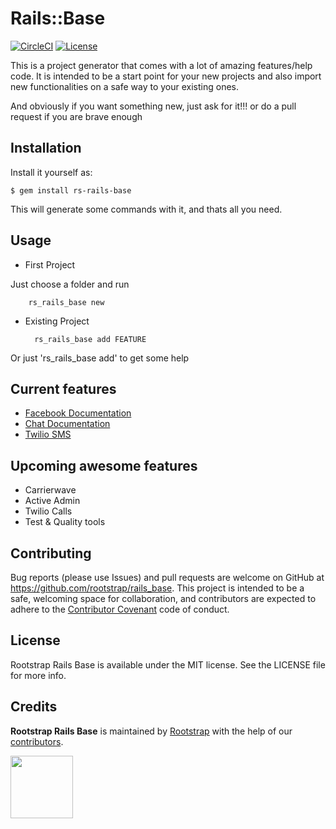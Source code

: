 # Rails::Base
[![CircleCI](https://circleci.com/gh/rootstrap/rails_base.svg?style=shield)](https://circleci.com/gh/rootstrap/rails_base)
[![License](https://img.shields.io/github/license/rootstrap/rails_base.svg)](https://github.com/rootstrap/rails_base/blob/master/LICENSE.md)

This is a project generator that comes with a lot of amazing features/help code.
It is intended to be a start point for your new projects and also import new functionalities on a safe way to your existing ones.

And obviously if you want something new, just ask for it!!! or do a pull request if you are brave enough

## Installation

Install it yourself as:

    $ gem install rs-rails-base

This will generate some commands with it, and thats all you need.

## Usage

* First Project

Just choose a folder and run
		
		rs_rails_base new

* Existing Project


		rs_rails_base add FEATURE

Or just 'rs_rails_base add' to get some help


## Current features

* [Facebook Documentation](./docs/facebook.md)
* [Chat Documentation](./docs/chat.md)
* [Twilio SMS](./docs/twilio.md)

## Upcoming awesome features

* Carrierwave
* Active Admin
* Twilio Calls
* Test & Quality tools


## Contributing

Bug reports (please use Issues) and pull requests are welcome on GitHub at https://github.com/rootstrap/rails_base. This project is intended to be a safe, welcoming space for collaboration, and contributors are expected to adhere to the [Contributor Covenant](http://contributor-covenant.org) code of conduct.


## License

Rootstrap Rails Base is available under the MIT license. See the LICENSE file for more info.

## Credits

**Rootstrap Rails Base** is maintained by [Rootstrap](http://www.rootstrap.com) with the help of our [contributors](https://github.com/rootstrap/rails_base/contributors).

[<img src="https://s3-us-west-1.amazonaws.com/rootstrap.com/img/rs.png" width="100"/>](http://www.rootstrap.com)
